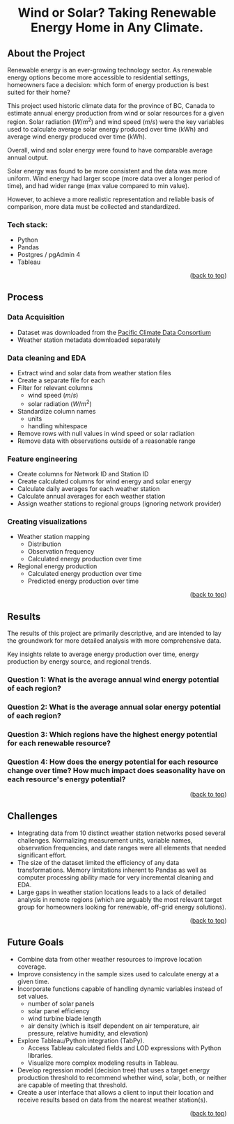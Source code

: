 <a name="readme-top"></a>

<h1 style="text-align: center;">Wind or Solar? Taking Renewable Energy Home in Any Climate.</h1>

## About the Project

Renewable energy is an ever-growing technology sector. As renewable energy options become more accessible to residential settings, homeowners face a decision: which form of energy production is best suited for their home?

This project used historic climate data for the province of BC, Canada to estimate annual energy production from wind or solar resources for a given region. 
Solar radiation ($W/{m^2}$) and wind speed ($m/s$) were the key variables used to calculate average solar energy produced over time (kWh) and average wind energy produced over time (kWh). 

Overall, wind and solar energy were found to have comparable average annual output.

Solar energy was found to be more consistent and the data was more uniform.
Wind energy had larger scope (more data over a longer period of time), and had wider range (max value compared to min value). 

However, to achieve a more realistic representation and reliable basis of comparison, more data must be collected and standardized.

### Tech stack:
- Python
- Pandas
- Postgres / pgAdmin 4
- Tableau

<p align="right">(<a href="#readme-top">back to top</a>)</p>

## Process
### Data Acquisition
- Dataset was downloaded from the [Pacific Climate Data Consortium](https://services.pacificclimate.org/met-data-portal-pcds/app/#close)
- Weather station metadata downloaded separately

### Data cleaning and EDA
- Extract wind and solar data from weather station files
- Create a separate file for each 
- Filter for relevant columns
  - wind speed ($m/s$)
  - solar radiation ($W/{m^2}$)
- Standardize column names
  - units
  - handling whitespace
- Remove rows with null values in wind speed or solar radiation
- Remove data with observations outside of a reasonable range

### Feature engineering
- Create columns for Network ID and Station ID
- Create calculated columns for wind energy and solar energy
- Calculate daily averages for each weather station
- Calculate annual averages for each weather station
- Assign weather stations to regional groups (ignoring network provider)

### Creating visualizations
- Weather station mapping
  - Distribution
  - Observation frequency
  - Calculated energy production over time
- Regional energy production
  - Calculated energy production over time
  - Predicted energy production over time

<p align="right">(<a href="#readme-top">back to top</a>)</p>

## Results

The results of this project are primarily descriptive, and are intended to lay the groundwork for more detailed analysis with more comprehensive data. 

Key insights relate to average energy production over time, energy production by energy source, and regional trends.

### Question 1: What is the average annual wind energy potential of each region?

### Question 2: What is the average annual solar energy potential of each region?

### Question 3: Which regions have the highest energy potential for each renewable resource?

### Question 4: How does the energy potential for each resource change over time? How much impact does seasonality have on each resource's energy potential?

<p align="right">(<a href="#readme-top">back to top</a>)</p>

## Challenges 

- Integrating data from 10 distinct weather station networks posed several challenges. Normalizing measurement units, variable names, observation frequencies, and date ranges were all elements that needed significant effort.
- The size of the dataset limited the efficiency of any data transformations. Memory limitations inherent to Pandas as well as computer processing ability made for very incremental cleaning and EDA.
- Large gaps in weather station locations leads to a lack of detailed analysis in remote regions (which are arguably the most relevant target group for homeowners looking for renewable, off-grid energy solutions).

<p align="right">(<a href="#readme-top">back to top</a>)</p>

## Future Goals

- Combine data from other weather resources to improve location coverage.
- Improve consistency in the sample sizes used to calculate energy at a given time.
- Incorporate functions capable of handling dynamic variables instead of set values.
  - number of solar panels
  - solar panel efficiency
  - wind turbine blade length
  - air density (which is itself dependent on air temperature, air pressure, relative humidity, and elevation) 
- Explore Tableau/Python integration (TabPy).
  - Access Tableau calculated fields and LOD expressions with Python libraries.
  - Visualize more complex modeling results in Tableau.
- Develop regression model (decision tree) that uses a target energy production threshold to recommend whether wind, solar, both, or neither are capable of meeting that threshold.
- Create a user interface that allows a client to input their location and receive results based on data from the nearest weather station(s).

<p align="right">(<a href="#readme-top">back to top</a>)</p>
